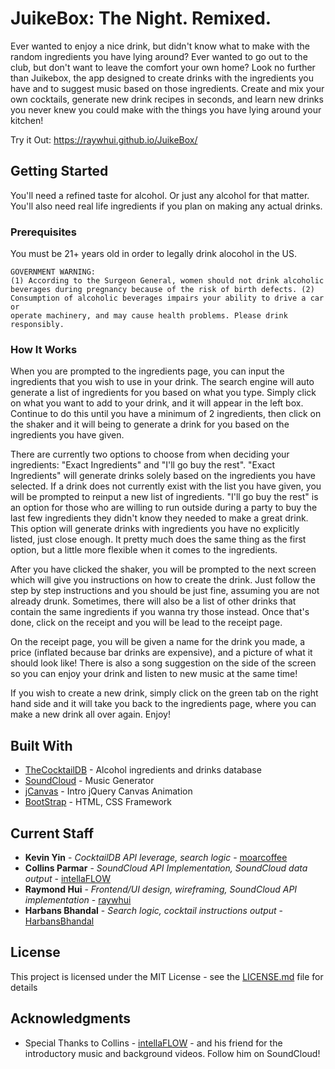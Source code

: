 # JuikeBox: The Night. Remixed.

Ever wanted to enjoy a nice drink, but didn't know what to make with the random ingredients you have lying around? Ever wanted to go out to the club, but don't want to leave the comfort your own home? Look no further than Juikebox, the app designed to create drinks with the ingredients you have and to suggest music based on those ingredients. Create and mix your own cocktails, generate new drink recipes in seconds, and learn new drinks you never knew you could make with the things you have lying around your kitchen!

Try it Out: https://raywhui.github.io/JuikeBox/

## Getting Started	

You'll need a refined taste for alcohol. Or just any alcohol for that matter. You'll also need real life ingredients if you plan on making any actual drinks.

### Prerequisites

You must be 21+ years old in order to legally drink alocohol in the US.

```
GOVERNMENT WARNING:
(1) According to the Surgeon General, women should not drink alcoholic beverages during pregnancy because of the risk of birth defects. (2) Consumption of alcoholic beverages impairs your ability to drive a car or 
operate machinery, and may cause health problems. Please drink responsibly.
```

### How It Works

When you are prompted to the ingredients page, you can input the ingredients that you wish to use in your drink. The search engine will auto generate a list of ingredients for you based on what you type. Simply click on what you want to add to your drink, and it will appear in the left box. Continue to do this until you have a minimum of 2 ingredients, then click on the shaker and it will being to generate a drink for you based on the ingredients you have given.

There are currently two options to choose from when deciding your ingredients: "Exact Ingredients" and "I'll go buy the rest". "Exact Ingredients" will generate drinks solely based on the ingredients you have selected. If a drink does not currently exist with the list you have given, you will be prompted to reinput a new list of ingredients. "I'll go buy the rest" is an option for those who are willing to run outside during a party to buy the last few ingredients they didn't know they needed to make a great drink. This option will generate drinks with ingredients you have no explicitly listed, just close enough. It pretty much does the same thing as the first option, but a little more flexible when it comes to the ingredients.

After you have clicked the shaker, you will be prompted to the next screen which will give you instructions on how to create the drink. Just follow the step by step instructions and you should be just fine, assuming you are not already drunk. Sometimes, there will also be a list of other drinks that contain the same ingredients if you wanna try those instead. Once that's done, click on the receipt and you will be lead to the receipt page.

On the receipt page, you will be given a name for the drink you made, a price (inflated because bar drinks are expensive), and a picture of what it should look like! There is also a song suggestion on the side of the screen so you can enjoy your drink and listen to new music at the same time!

If you wish to create a new drink, simply click on the green tab on the right hand side and it will take you back to the ingredients page, where you can make a new drink all over again. Enjoy!


## Built With

* [TheCocktailDB](https://www.thecocktaildb.com/index.php) - Alcohol ingredients and drinks database
* [SoundCloud](https://soundcloud.com/stream) - Music Generator
* [jCanvas](https://projects.calebevans.me/jcanvas/) - Intro jQuery Canvas Animation
* [BootStrap](https://getbootstrap.com/) - HTML, CSS Framework


## Current Staff

* **Kevin Yin** - *CocktailDB API leverage, search logic* - [moarcoffee](https://github.com/kevdawg21)
* **Collins Parmar** - *SoundCloud API Implementation, SoundCloud data output* - [intellaFLOW](https://github.com/intellaFLOW)
* **Raymond Hui** - *Frontend/UI design, wireframing, SoundCloud API implementation* - [raywhui](https://github.com/raywhui/)
* **Harbans Bhandal** - *Search logic, cocktail instructions output* - [HarbansBhandal](https://github.com/HarbansBhandal)


## License

This project is licensed under the MIT License - see the [LICENSE.md](LICENSE.md) file for details

## Acknowledgments

* Special Thanks to Collins - [intellaFLOW](https://soundcloud.com/intellaflow) - and his friend for the introductory music and background videos. Follow him on SoundCloud! 

